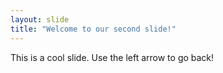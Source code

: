 ```yaml
---
layout: slide
title: "Welcome to our second slide!"
---
```

This is a cool slide.
Use the left arrow to go back!